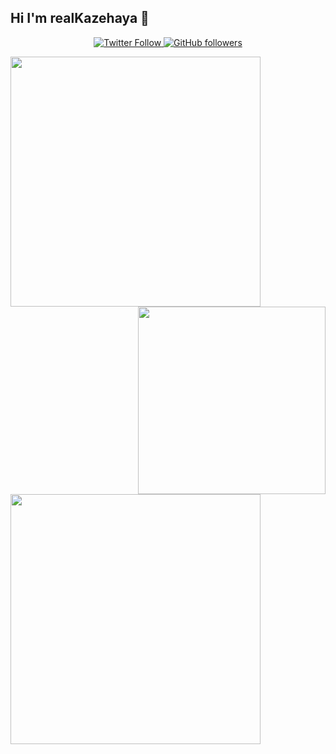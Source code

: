 ## Hi I'm realKazehaya 👋

<p align="center" width="100%">
  <a href="https://twitter.com/realKazehaya">
  <img src="https://img.shields.io/twitter/follow/realKazehaya?style=flat-square&label=Twitter%20Followers" alt="Twitter Follow"/>
  </a>
  <a href="https://github.com/realKazehaya">
  <img src="https://img.shields.io/github/followers/realKazeaya?style=flat-square&label=Github%20Followers" alt="GitHub followers"/>
   </a>
</p>

<img align="left" src="https://github-readme-stats.vercel.app/api?username=realKazehaya&show_icons=true&theme=react" width="400">
<img align='right' src='https://user-images.githubusercontent.com/5713670/87202985-820dcb80-c2b6-11ea-9f56-7ec461c497c3.gif' width="300">

<img align="center" src="https://github-readme-stats.vercel.app/api/top-langs/?username=realKazehaya&layout=compact&theme=react&langs_count=4" width="400"/>
